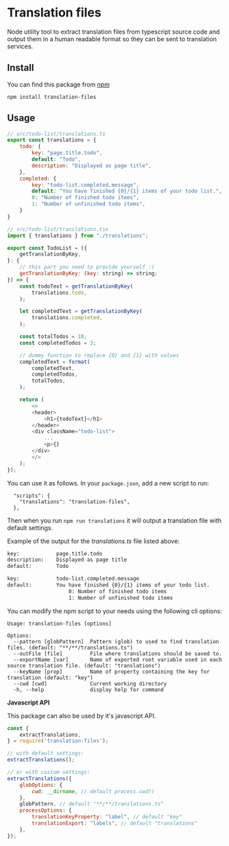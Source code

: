 # Translation files

Node utility tool to extract translation files from typescript source code and output them in a human readable format so they can be sent to translation services.

## Install

You can find this package from [npm](https://www.npmjs.com/package/translation-files)

`npm install translation-files`

## Usage

```javascript
// src/todo-list/translations.ts
export const translations = {
    todo: {
        key: "page.title.todo",
        default: "Todo",
        description: "Displayed as page title",
    },
    completed: {
        key: "todo-list.completed.message",
        default: "You have finished {0}/{1} items of your todo list.",
        0: "Number of finished todo items",
        1: "Number of unfinished todo items",
    }
}
```

```javascript
// src/todo-list/translations.tsx
import { translations } from "./translations";

export const TodoList = ({
    getTranslationByKey,
}: {
    // this part you need to provide yourself :)
    getTranslationByKey: (key: string) => string;
}) => {
    const todoText = getTranslationByKey(
        translations.todo,
    );

    let completedText = getTranslationByKey(
        translations.completed,
    );

    const totalTodos = 10;
    const completedTodos = 3;

    // dummy function to replace {0} and {1} with values
    completedText = format(
        completedText,
        completedTodos,
        totalTodos,
    );

    return (
        <>
        <header>
            <h1>{todoText}</h1>
        </header>
        <div className="todo-list">
            ...
            <p>{}
        </div>
        </>
    );
});

```
You can use it as follows. In your `package.json`, add a new script to run:
```
  "scripts": {
    "translations": "translation-files",
  },
  ```
  Then when you run `npm run translations` it will output a translation file with default settings.

  Example of the output for the *translations.ts* file listed above:

```sh
key:            page.title.todo
description:    Displayed as page title
default:        Todo

key:            todo-list.completed.message
default:        You have finished {0}/{1} items of your todo list.
                    0: Number of finished todo items
                    1: Number of unfinished todo items
```

You can modify the npm script to your needs using the following cli options:


```shell
Usage: translation-files [options]

Options:
  --pattern [globPattern]  Pattern (glob) to used to find translation files. (default: "**/**/translations.ts")
  --outFile [file]         File where translations should be saved to.
  --exportName [var]       Name of exported root variable used in each source translation file. (default: "translations")
  --keyName [prop]         Name of property containing the key for translation (default: "key")
  --cwd [cwd]              Current working directory
  -h, --help               display help for command
```

**Javascript API**

This package can also be used by it's javascript API.

```javascript
const {
    extractTranslations,
} = require('translation-files');

// with default settings:
extractTranslations();

// or with custom settings:
extractTranslations({
    globOptions: {
        cwd: __dirname, // default process.cwd()
    },
    globPattern, // default "**/**/translations.ts"
    processOptions: {
        translationKeyProperty: "label", // default "key"
        translationExport: "labels", // default "translations"
    },
});
```